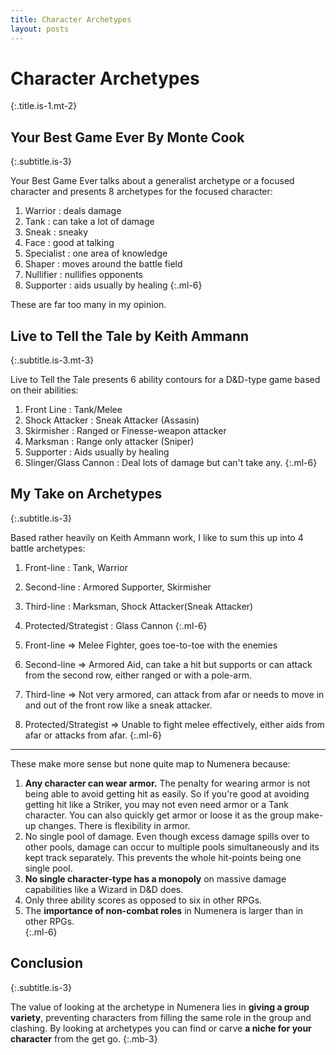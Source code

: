 ```yaml
---
title: Character Archetypes
layout: posts
---
```


# Character Archetypes
{:.title.is-1.mt-2} 

## Your Best Game Ever By Monte Cook
{:.subtitle.is-3} 

Your Best Game Ever talks about a generalist archetype or a focused character and presents 8 archetypes for the focused character:

1. Warrior : deals damage
2. Tank : can take a lot of damage
3. Sneak : sneaky
4. Face : good at talking
5. Specialist : one area of knowledge
6. Shaper : moves around the battle field
7. Nullifier : nullifies opponents 
8. Supporter : aids usually by healing
{:.ml-6}

These are far too many in my opinion. 

## Live to Tell the Tale by Keith Ammann
{:.subtitle.is-3.mt-3} 

Live to Tell the Tale presents 6 ability contours for a D&D-type game based on their abilities:

1. Front Line : Tank/Melee 
2. Shock Attacker :  Sneak Attacker (Assasin)
3. Skirmisher : Ranged or Finesse-weapon attacker
4. Marksman : Range only attacker (Sniper)
5. Supporter : Aids usually by healing
6. Slinger/Glass Cannon : Deal lots of damage but can't take any.
{:.ml-6}

## My Take on Archetypes 
{:.subtitle.is-3} 

Based rather heavily on Keith Ammann work, I like to sum this up into 4 battle archetypes:

1. Front-line : Tank, Warrior
2. Second-line : Armored Supporter, Skirmisher
3. Third-line : Marksman, Shock Attacker(Sneak Attacker)
4. Protected/Strategist : Glass Cannon 
{:.ml-6}

1. Front-line => Melee Fighter, goes toe-to-toe with the enemies
2. Second-line => Armored Aid, can take a hit but supports or can attack from the second row, either ranged or with a pole-arm. 
3. Third-line => Not very armored, can attack from afar or needs to move in and out of the front row like a sneak attacker.
4. Protected/Strategist => Unable to fight melee effectively, either aids from afar or attacks from afar. 
{:.ml-6}

---

These make more sense but none quite map to Numenera because:

1. __Any character can wear armor.__ The penalty for wearing armor is not being able to avoid getting hit as easily. So if you're good at avoiding getting hit like a Striker, you may not even need armor or a Tank character. You can also quickly get armor or loose it as the group make-up changes. There is flexibility in armor. 
2. No single pool of damage. Even though excess damage spills over to other pools, damage can occur to multiple pools simultaneously and its kept track separately. This prevents the whole hit-points being one single pool. 
3. __No single character-type has a monopoly__ on massive damage capabilities like a Wizard in D&D does. 
4. Only three ability scores as opposed to six in other RPGs. 
5. The __importance of non-combat roles__ in Numenera is larger than in other RPGs.  
{:.ml-6}

## Conclusion
{:.subtitle.is-3} 

The value of looking at the archetype in Numenera lies in __giving a group variety__, preventing characters from filling the same role in the group and clashing. By looking at archetypes you can find or carve __a niche for your character__ from the get go. 
{:.mb-3}
